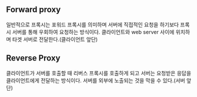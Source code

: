 ## Forward proxy
일반적으로 프록시는 포워드 프록시를 의미하며 서버에 직접적인 요청을 하기보다 프록시 서버를 통해 우회하여 요청하는 방식이다. 클라이언트와 web server 사이에 위치하며 타겟 서버로 전달한다.(클라이언트 앞단) 

## Reverse Proxy
클라이언트가 서버를 호출할 때 리버스 프록시를 호출하게 되고 서버는 요청받은 응답을 클라이언트에게 전달하는 방식이다. 서버를 외부에 노출되는 것을 막을 수 있다.(서버 앞단)
